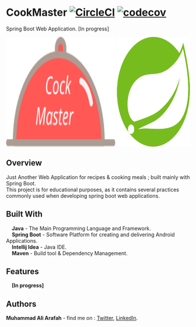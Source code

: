 # CookMaster [![CircleCI](https://circleci.com/gh/ZaTribune/cookmaster.svg?style=svg)](https://circleci.com/gh/ZaTribune/cookmaster) [![codecov](https://codecov.io/gh/ZaTribune/cookmaster/branch/master/graph/badge.svg?token=SFV4GJK1O0)](https://codecov.io/gh/ZaTribune/cookmaster)
Spring Boot Web Application. [In progress]
<p align="center">
  <img  src="src/main/resources/static/images/logo.svg" width="300" height="300"/>
  <img src="src/main/resources/static/images/spring.svg" width="200" height="300"/>
</p>

## Overview  
Just Another Web Application for recipes & cooking meals ; built mainly with Spring Boot.  
This project is for educational purposes, as it contains several practices commonly used when developing spring boot web applications.
 
## Built With  
&nbsp;&nbsp;&nbsp;&nbsp;**Java** - The Main Programming Language and Framework.  
&nbsp;&nbsp;&nbsp;&nbsp;**Spring Boot** - Software Platform for creating and delivering Android Applications.   
&nbsp;&nbsp;&nbsp;&nbsp;**Intellij Idea** - Java IDE.  
&nbsp;&nbsp;&nbsp;&nbsp;**Maven** - Build tool & Dependency Management.  

## Features  
&nbsp;&nbsp;&nbsp;&nbsp;**[In progress]**  

## Authors  
   **Muhammad Ali Arafah** - find me on : [Twitter](https://twitter.com/ZaTribune), [LinkedIn](https://www.linkedin.com/in/zatribune).  
